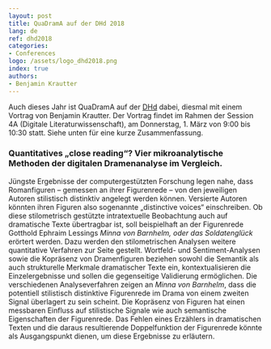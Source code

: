 ```yaml
---
layout: post
title: QuaDramA auf der DHd 2018
lang: de
ref: dhd2018
categories:
- Conferences
logo: /assets/logo_dhd2018.png
index: true
authors:
- Benjamin Krautter
---
```


Auch dieses Jahr ist QuaDramA auf der [DHd](http://dhd2018.uni-koeln.de) dabei, diesmal mit einem Vortrag von Benjamin Krautter. Der Vortrag findet im Rahmen der Session 4A (Digitale Literaturwissenschaft), am Donnerstag, 1. März von 9:00 bis 10:30 statt. Siehe unten für eine kurze Zusammenfassung.

### Quantitatives „close reading“? Vier mikroanalytische Methoden der digitalen Dramenanalyse im Vergleich.

Jüngste Ergebnisse der computergestützten Forschung legen nahe, dass Romanfiguren – gemessen an ihrer Figurenrede – von den jeweiligen Autoren stilistisch distinktiv angelegt werden können. Versierte Autoren könnten ihren Figuren also sogenannte „distinctive voices“ einschreiben. Ob diese stilometrisch gestützte intratextuelle Beobachtung auch auf dramatische Texte übertragbar ist, soll beispielhaft an der Figurenrede Gotthold Ephraim Lessings *Minna von Barnhelm, oder das Soldatenglück* erörtert werden.
Dazu werden den stilometrischen Analysen weitere quantitative Verfahren zur Seite gestellt. Wortfeld- und Sentiment-Analysen sowie die Kopräsenz von Dramenfiguren beziehen sowohl die Semantik als auch strukturelle Merkmale dramatischer Texte ein, kontextualisieren die Einzelergebnisse und sollen die gegenseitige Validierung ermöglichen. Die verschiedenen Analyseverfahren zeigen an *Minna von Barnhelm*, dass die potentiell stilistisch distinktive Figurenrede im Drama von einem zweiten Signal überlagert zu sein scheint. Die Kopräsenz von Figuren hat einen messbaren Einfluss auf stilistische Signale wie auch semantische Eigenschaften der Figurenrede. Das Fehlen eines Erzählers in dramatischen Texten und die daraus resultierende Doppelfunktion der Figurenrede könnte als Ausgangspunkt dienen, um diese Ergebnisse zu erläutern.
